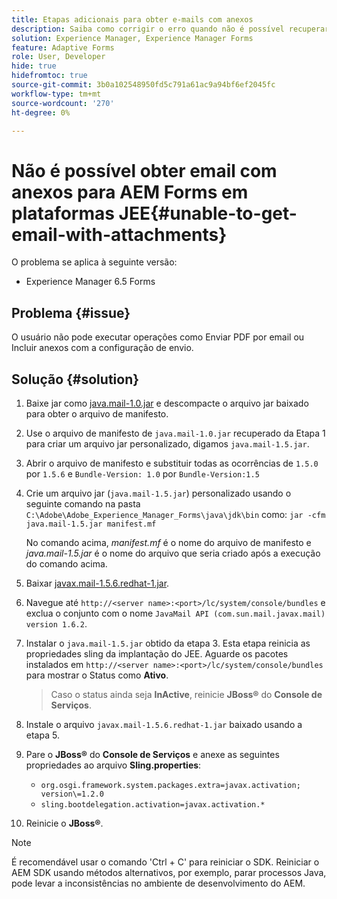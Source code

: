 ```yaml
---
title: Etapas adicionais para obter e-mails com anexos
description: Saiba como corrigir o erro quando não é possível recuperar emails com anexos do AEM Forms em plataformas JEE.
solution: Experience Manager, Experience Manager Forms
feature: Adaptive Forms
role: User, Developer
hide: true
hidefromtoc: true
source-git-commit: 3b0a102548950fd5c791a61ac9a94bf6ef2045fc
workflow-type: tm+mt
source-wordcount: '270'
ht-degree: 0%

---
```


# Não é possível obter email com anexos para AEM Forms em plataformas JEE{#unable-to-get-email-with-attachments}

O problema se aplica à seguinte versão:

* Experience Manager 6.5 Forms

## Problema {#issue}

O usuário não pode executar operações como Enviar PDF por email ou Incluir anexos com a configuração de envio.

## Solução {#solution}

1. Baixe jar como [java.mail-1.0.jar](/help/forms/using/java.mail-1.0.jar) e descompacte o arquivo jar baixado para obter o arquivo de manifesto.

1. Use o arquivo de manifesto de `java.mail-1.0.jar` recuperado da Etapa 1 para criar um arquivo jar personalizado, digamos `java.mail-1.5.jar`.

1. Abrir o arquivo de manifesto e substituir todas as ocorrências de `1.5.0` por `1.5.6` e `Bundle-Version: 1.0` por `Bundle-Version:1.5`

1. Crie um arquivo jar (`java.mail-1.5.jar`) personalizado usando o seguinte comando na pasta `C:\Adobe\Adobe_Experience_Manager_Forms\java\jdk\bin` como:
   `jar -cfm java.mail-1.5.jar manifest.mf`

   No comando acima, *manifest.mf* é o nome do arquivo de manifesto e *java.mail-1.5.jar* é o nome do arquivo que seria criado após a execução do comando acima.

1. Baixar [javax.mail-1.5.6.redhat-1.jar](https://mvnrepository.com/artifact/com.sun.mail/javax.mail/1.5.6.redhat-1).

1. Navegue até `http://<server name>:<port>/lc/system/console/bundles` e exclua o conjunto com o nome `JavaMail API (com.sun.mail.javax.mail) version 1.6.2`.

1. Instalar o `java.mail-1.5.jar` obtido da etapa 3. Esta etapa reinicia as propriedades sling da implantação do JEE. Aguarde os pacotes instalados em `http://<server name>:<port>/lc/system/console/bundles` para mostrar o Status como **Ativo**.

   >Caso o status ainda seja **InActive**, reinicie   **JBoss®** do **Console de Serviços**.


1. Instale o arquivo `javax.mail-1.5.6.redhat-1.jar` baixado usando a etapa 5.

1. Pare o **JBoss®** do **Console de Serviços** e anexe as seguintes propriedades ao arquivo **Sling.properties**:
   * `org.osgi.framework.system.packages.extra=javax.activation; version\=1.2.0`
   * `sling.bootdelegation.activation=javax.activation.*`

1. Reinicie o **JBoss®**.

>[!NOTE]
>
> É recomendável usar o comando &#39;Ctrl + C&#39; para reiniciar o SDK. Reiniciar o AEM SDK usando métodos alternativos, por exemplo, parar processos Java, pode levar a inconsistências no ambiente de desenvolvimento do AEM.
